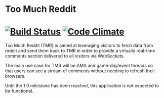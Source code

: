 # Too Much Reddit
[![Build Status](https://travis-ci.org/achan/toomuchreddit.png?branch=master)](https://travis-ci.org/achan/toomuchreddit)
[![Code Climate](https://codeclimate.com/github/achan/toomuchreddit.png)](https://codeclimate.com/github/achan/toomuchreddit)
=============

Too Much Reddit (TMR) is aimed at leveraging visitors to fetch data from reddit
and send them back to TMR in order to provide a virtually real-time comments
section delivered to all visitors via WebSockets.

The main use case for TMR will be AMA and game-day/event threads so that users
can see a stream of comments without needing to refresh their browsers.

Until the 1.0 milestone has been reached, this application is not expected to
be functional.
